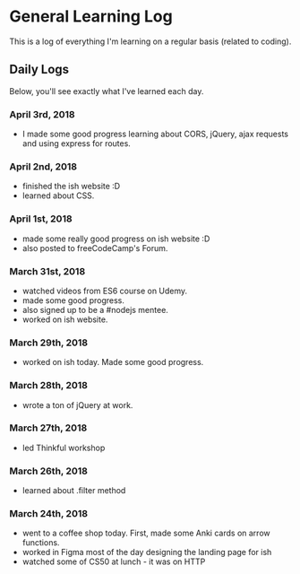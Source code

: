 # General Learning Log
This is a log of everything I'm learning on a regular basis (related to coding).

## Daily Logs
Below, you'll see exactly what I've learned each day.

### April 3rd, 2018
- I made some good progress learning about CORS, jQuery, ajax requests and using express for routes.

### April 2nd, 2018
- finished the ish website :D 
- learned about CSS.

### April 1st, 2018
- made some really good progress on ish website :D 
- also posted to freeCodeCamp's Forum.

### March 31st, 2018
- watched videos from ES6 course on Udemy.
- made some good progress.
- also signed up to be a #nodejs mentee.
- worked on ish website. 

### March 29th, 2018
- worked on ish today. Made some good progress.

### March 28th, 2018
- wrote a ton of jQuery at work.

### March 27th, 2018
- led Thinkful workshop

### March 26th, 2018
- learned about .filter method

### March 24th, 2018 
- went to a coffee shop today. First, made some Anki cards on arrow functions.
- worked in Figma most of the day designing the landing page for ish
- watched some of CS50 at lunch - it was on HTTP
